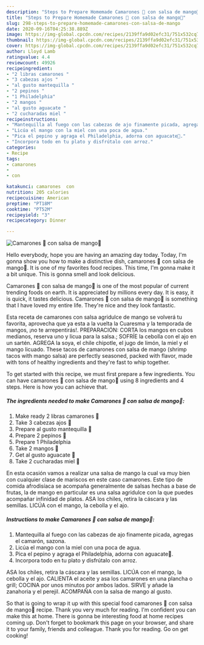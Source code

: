 ```yaml
---
description: "Steps to Prepare Homemade Camarones 🦐 con salsa de mango🥭"
title: "Steps to Prepare Homemade Camarones 🦐 con salsa de mango🥭"
slug: 298-steps-to-prepare-homemade-camarones-con-salsa-de-mango
date: 2020-09-16T04:25:38.889Z
image: https://img-global.cpcdn.com/recipes/2139ffa9d02efc31/751x532cq70/camarones-🦐-con-salsa-de-mango🥭-foto-principal.jpg
thumbnail: https://img-global.cpcdn.com/recipes/2139ffa9d02efc31/751x532cq70/camarones-🦐-con-salsa-de-mango🥭-foto-principal.jpg
cover: https://img-global.cpcdn.com/recipes/2139ffa9d02efc31/751x532cq70/camarones-🦐-con-salsa-de-mango🥭-foto-principal.jpg
author: Lloyd Lamb
ratingvalue: 4.4
reviewcount: 49926
recipeingredient:
- "2 libras camarones "
- "3 cabezas ajos "
- "al gusto mantequilla "
- "2 pepinos "
- "1 Philadelphia"
- "2 mangos "
- "al gusto aguacate "
- "2 cucharadas miel "
recipeinstructions:
- "Mantequilla al fuego con las cabezas de ajo finamente picada, agregas el camarón, sazona."
- "Licúa el mango con la miel con una poca de agua."
- "Pica el pepino y agraga el Philadelphia, adorna con aguacate🥑."
- "Incorpora todo en tu plato y disfrútalo con arroz."
categories:
- Recipe
tags:
- camarones
- 
- con

katakunci: camarones  con 
nutrition: 205 calories
recipecuisine: American
preptime: "PT18M"
cooktime: "PT52M"
recipeyield: "3"
recipecategory: Dinner

---
```



![Camarones 🦐 con salsa de mango🥭](https://img-global.cpcdn.com/recipes/2139ffa9d02efc31/751x532cq70/camarones-🦐-con-salsa-de-mango🥭-foto-principal.jpg)

Hello everybody, hope you are having an amazing day today. Today, I'm gonna show you how to make a distinctive dish, camarones 🦐 con salsa de mango🥭. It is one of my favorites food recipes. This time, I'm gonna make it a bit unique. This is gonna smell and look delicious.

Camarones 🦐 con salsa de mango🥭 is one of the most popular of current trending foods on earth. It is appreciated by millions every day. It is easy, it is quick, it tastes delicious. Camarones 🦐 con salsa de mango🥭 is something that I have loved my entire life. They're nice and they look fantastic.

Esta receta de camarones con salsa agridulce de mango se volverá tu favorita, aprovecha que ya esta a la vuelta la Cuaresma y la temporada de mangos, ¡no te arrepentirás!. PREPARACIÓN: CORTA los mangos en cubos medianos, reserva uno y licua para la salsa.; SOFRÍE la cebolla con el ajo en un sartén. AGREGA la soya, el chile chipotle, el jugo de limón, la miel y el mango licuado. These tacos de camarones con salsa de mango (shrimp tacos with mango salsa) are perfectly seasoned, packed with flavor, made with tons of healthy ingredients and they&#39;re fast to whip together.


To get started with this recipe, we must first prepare a few ingredients. You can have camarones 🦐 con salsa de mango🥭 using 8 ingredients and 4 steps. Here is how you can achieve that.

<!--inarticleads1-->

##### The ingredients needed to make Camarones 🦐 con salsa de mango🥭:

1. Make ready 2 libras camarones 🦐
1. Take 3 cabezas ajos 🧄
1. Prepare al gusto mantequilla 🧈
1. Prepare 2 pepinos 🥒
1. Prepare 1 Philadelphia
1. Take 2 mangos 🥭
1. Get al gusto aguacate 🥑
1. Take 2 cucharadas miel 🍯


En esta ocasión vamos a realizar una salsa de mango la cual va muy bien con cualquier clase de mariscos en este caso camarones. Este tipo de comida afrodisíaca se acompaña generalmente de salsas hechas a base de frutas, la de mango en particular es una salsa agridulce con la que puedes acompañar infinidad de platos. ASA los chiles, retira la cáscara y las semillas. LICÚA con el mango, la cebolla y el ajo. 

<!--inarticleads2-->

##### Instructions to make Camarones 🦐 con salsa de mango🥭:

1. Mantequilla al fuego con las cabezas de ajo finamente picada, agregas el camarón, sazona.
1. Licúa el mango con la miel con una poca de agua.
1. Pica el pepino y agraga el Philadelphia, adorna con aguacate🥑.
1. Incorpora todo en tu plato y disfrútalo con arroz.


ASA los chiles, retira la cáscara y las semillas. LICÚA con el mango, la cebolla y el ajo. CALIENTA el aceite y asa los camarones en una plancha o grill; COCINA por unos minutos por ambos lados. SIRVE y añade la zanahoria y el perejil. ACOMPAÑA con la salsa de mango al gusto. 

So that is going to wrap it up with this special food camarones 🦐 con salsa de mango🥭 recipe. Thank you very much for reading. I'm confident you can make this at home. There is gonna be interesting food at home recipes coming up. Don't forget to bookmark this page on your browser, and share it to your family, friends and colleague. Thank you for reading. Go on get cooking!
